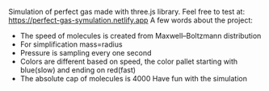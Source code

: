 Simulation of perfect gas made with three.js library. Feel free to test at: https://perfect-gas-symulation.netlify.app
A few words about the project:
- The speed of molecules is created from Maxwell–Boltzmann distribution
- For simplification mass=radius
- Pressure is sampling every one second
- Colors are different based on speed, the color pallet starting with blue(slow) and ending on red(fast)
- The absolute cap of molecules is 4000
Have fun with the simulation
